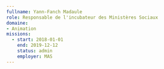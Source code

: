 ```yaml
---
fullname: Yann-Fanch Madaule
role: Responsable de l'incubateur des Ministères Sociaux
domaine:
- Animation
missions:
  - start: 2018-01-01
    end: 2019-12-12
    status: admin
    employer: MAS
---
```

